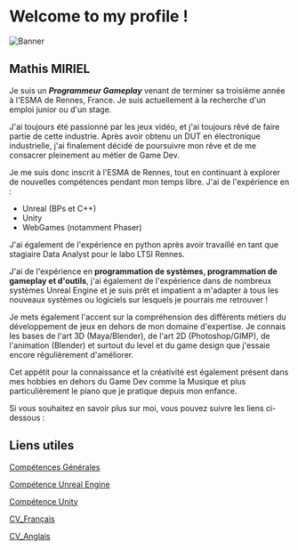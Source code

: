 # Welcome to my profile !

![Banner](https://github.com/user-attachments/assets/100a186f-bab9-4cc1-bff1-03c566535aa3)

## Mathis MIRIEL

Je suis un ***Programmeur Gameplay***  venant de terminer sa troisième année à l'ESMA de Rennes, France.
Je suis actuellement à la recherche d'un emploi junior ou d'un stage.

J'ai toujours été passionné par les jeux vidéo, et j'ai toujours rêvé de faire partie de cette industrie.
Après avoir obtenu un DUT en électronique industrielle, j'ai finalement décidé de poursuivre mon rêve et de me consacrer pleinement au métier de Game Dev.

Je me suis donc inscrit à l'ESMA de Rennes, tout en continuant à explorer de nouvelles compétences pendant mon temps libre.
J'ai de l'expérience en :

- Unreal (BPs et C++)
- Unity
- WebGames (notamment Phaser)

J'ai également de l'expérience en python après avoir travaillé en tant que stagiaire Data Analyst pour le labo LTSI Rennes.

J'ai de l'expérience en **programmation de systèmes, programmation de gameplay et d'outils**, j'ai également de l'expérience dans de nombreux systèmes Unreal Engine et je suis prêt et impatient a m'adapter à tous les nouveaux systèmes ou logiciels sur lesquels je pourrais me retrouver !

Je mets également l'accent sur la compréhension des différents métiers du développement de jeux en dehors de mon domaine d'expertise.
Je connais les bases de l'art 3D (Maya/Blender), de l'art 2D (Photoshop/GIMP), de l'animation (Blender) et surtout du level et du game design que j'essaie encore régulièrement d'améliorer.

Cet appétit pour la connaissance et la créativité est également présent dans mes hobbies en dehors du Game Dev comme la Musique et plus particulièrement le piano que je pratique depuis mon enfance.

Si vous souhaitez en savoir plus sur moi, vous pouvez suivre les liens ci-dessous :

## Liens utiles

[Compétences Générales](MySkills/MyOverallSkills_FR.md) 

[Compétence Unreal Engine](MySkills/UnrealSpecificSkills_FR.md) 

[Compétence Unity](MySkills/UnitySpecifSkills_FR.md) 

[CV_Français](MySkills/FrenchCV.md) 

[CV_Anglais](MySkills/EnglishCV.md)

<!--
**Elhexiar/Elhexiar** is a ✨ _special_ ✨ repository because its `README.md` (this file) appears on your GitHub profile.

Here are some ideas to get you started:

- 🔭 I’m currently working on ...
- 🌱 I’m currently learning ...
- 👯 I’m looking to collaborate on ...
- 🤔 I’m looking for help with ...
- 💬 Ask me about ...
- 📫 How to reach me: ...
- 😄 Pronouns: ...
- ⚡ Fun fact: ...
-->
